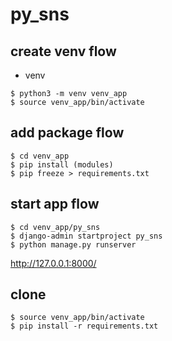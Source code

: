 # py_sns

## create venv flow

- venv

```
$ python3 -m venv venv_app
$ source venv_app/bin/activate
```

## add package flow

```
$ cd venv_app
$ pip install (modules)
$ pip freeze > requirements.txt
```

## start app flow

```
$ cd venv_app/py_sns
$ django-admin startproject py_sns
$ python manage.py runserver
```

http://127.0.0.1:8000/

## clone

```
$ source venv_app/bin/activate
$ pip install -r requirements.txt

```
